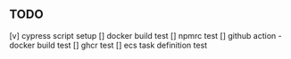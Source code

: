 ## TODO

[v] cypress script setup
[] docker build test
[] npmrc test
[] github action - docker build test
[] ghcr test
[] ecs task definition test
